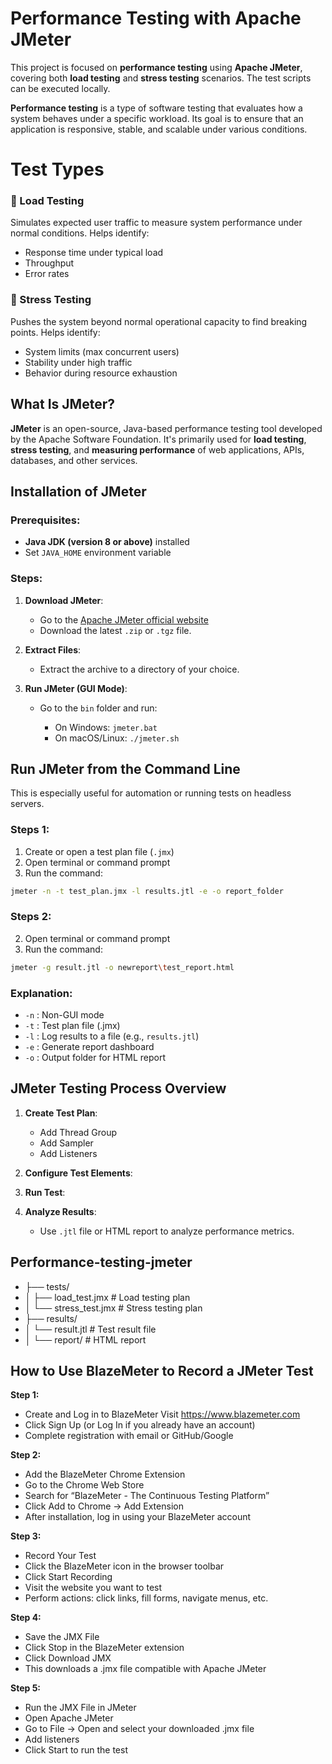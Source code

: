 # Performance Testing with Apache JMeter

This project is focused on **performance testing** using **Apache JMeter**, covering both **load testing** and **stress testing** scenarios. The test scripts can be executed locally.

**Performance testing** is a type of software testing that evaluates how a system behaves under a specific workload. Its goal is to ensure that an application is responsive, stable, and scalable under various conditions. 

# Test Types

### 🔹 Load Testing
Simulates expected user traffic to measure system performance under normal conditions. Helps identify:
- Response time under typical load
- Throughput
- Error rates

### 🔹 Stress Testing
Pushes the system beyond normal operational capacity to find breaking points. Helps identify:
- System limits (max concurrent users)
- Stability under high traffic
- Behavior during resource exhaustion

## What Is JMeter?

**JMeter** is an open-source, Java-based performance testing tool developed by the Apache Software Foundation. It's primarily used for **load testing**, **stress testing**, and **measuring performance** of web applications, APIs, databases, and other services.

## Installation of JMeter

### Prerequisites:

* **Java JDK (version 8 or above)** installed
* Set `JAVA_HOME` environment variable

### Steps:

1. **Download JMeter**:

   * Go to the [Apache JMeter official website](https://jmeter.apache.org/)
   * Download the latest `.zip` or `.tgz` file.

2. **Extract Files**:

   * Extract the archive to a directory of your choice.

3. **Run JMeter (GUI Mode)**:

   * Go to the `bin` folder and run:

     * On Windows: `jmeter.bat`
     * On macOS/Linux: `./jmeter.sh`


## Run JMeter from the Command Line

This is especially useful for automation or running tests on headless servers.

### Steps 1:

1. Create or open a test plan file (`.jmx`)
2. Open terminal or command prompt
3. Run the command:

```bash
jmeter -n -t test_plan.jmx -l results.jtl -e -o report_folder
```

### Steps 2:

2. Open terminal or command prompt
3. Run the command:

```bash
jmeter -g result.jtl -o newreport\test_report.html
```

### Explanation:

* `-n` : Non-GUI mode
* `-t` : Test plan file (.jmx)
* `-l` : Log results to a file (e.g., `results.jtl`)
* `-e` : Generate report dashboard
* `-o` : Output folder for HTML report

## JMeter Testing Process Overview

1. **Create Test Plan**:

   * Add Thread Group 
   * Add Sampler 
   * Add Listeners 

2. **Configure Test Elements**:
3. **Run Test**:
4. **Analyze Results**:

   * Use `.jtl` file or HTML report to analyze performance metrics.

## Performance-testing-jmeter
- ├── tests/
- │ ├── load_test.jmx # Load testing plan
- │ └── stress_test.jmx # Stress testing plan
- ├── results/
- │ └── result.jtl # Test result file
- │ └── report/ # HTML report

## How to Use BlazeMeter to Record a JMeter Test
**Step 1:**
-  Create and Log in to BlazeMeter
Visit https://www.blazemeter.com
- Click Sign Up (or Log In if you already have an account)
- Complete registration with email or GitHub/Google

**Step 2:**
- Add the BlazeMeter Chrome Extension
- Go to the Chrome Web Store
- Search for “BlazeMeter - The Continuous Testing Platform”
- Click Add to Chrome → Add Extension
- After installation, log in using your BlazeMeter account

**Step 3:**
- Record Your Test
- Click the BlazeMeter icon in the browser toolbar
- Click Start Recording
- Visit the website you want to test
- Perform actions: click links, fill forms, navigate menus, etc.

**Step 4:**
-  Save the JMX File
- Click Stop in the BlazeMeter extension
- Click Download JMX
- This downloads a .jmx file compatible with Apache JMeter

**Step 5:**
- Run the JMX File in JMeter
- Open Apache JMeter
- Go to File → Open and select your downloaded .jmx file
- Add listeners 
- Click Start to run the test
